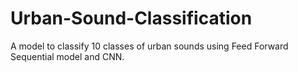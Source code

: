 # Urban-Sound-Classification
A  model to classify 10 classes of urban sounds using Feed Forward Sequential model and CNN.
